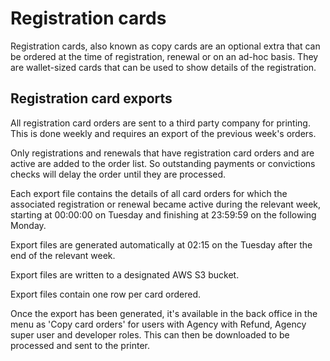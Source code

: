 # Registration cards

Registration cards, also known as copy cards are an optional extra that can be ordered at the time of registration, renewal or on an ad-hoc basis. They are wallet-sized cards that can be used to show details of the registration.

## Registration card exports

All registration card orders are sent to a third party company for printing. This is done weekly and requires an export of the previous week's orders.

Only registrations and renewals that have registration card orders and are active are added to the order list. So outstanding payments or convictions checks will delay the order until they are processed.

Each export file contains the details of all card orders for which the associated registration or renewal became active during the relevant week, starting at 00:00:00 on Tuesday and finishing at 23:59:59 on the following Monday.

Export files are generated automatically at 02:15 on the Tuesday after the end of the relevant week.

Export files are written to a designated AWS S3 bucket.

Export files contain one row per card ordered.

Once the export has been generated, it's available in the back office in the menu as 'Copy card orders' for users with Agency with Refund, Agency super user and developer roles.
This can then be downloaded to be processed and sent to the printer.
